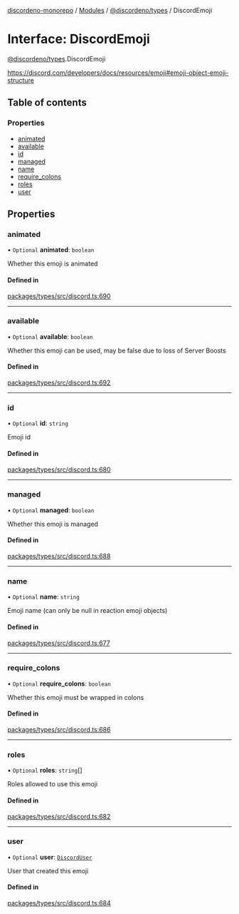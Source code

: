 [discordeno-monorepo](../README.md) / [Modules](../modules.md) / [@discordeno/types](../modules/discordeno_types.md) / DiscordEmoji

# Interface: DiscordEmoji

[@discordeno/types](../modules/discordeno_types.md).DiscordEmoji

https://discord.com/developers/docs/resources/emoji#emoji-object-emoji-structure

## Table of contents

### Properties

- [animated](discordeno_types.DiscordEmoji.md#animated)
- [available](discordeno_types.DiscordEmoji.md#available)
- [id](discordeno_types.DiscordEmoji.md#id)
- [managed](discordeno_types.DiscordEmoji.md#managed)
- [name](discordeno_types.DiscordEmoji.md#name)
- [require_colons](discordeno_types.DiscordEmoji.md#require_colons)
- [roles](discordeno_types.DiscordEmoji.md#roles)
- [user](discordeno_types.DiscordEmoji.md#user)

## Properties

### animated

• `Optional` **animated**: `boolean`

Whether this emoji is animated

#### Defined in

[packages/types/src/discord.ts:690](https://github.com/deepsarda/discordeno/blob/c6dc30bb/packages/types/src/discord.ts#L690)

---

### available

• `Optional` **available**: `boolean`

Whether this emoji can be used, may be false due to loss of Server Boosts

#### Defined in

[packages/types/src/discord.ts:692](https://github.com/deepsarda/discordeno/blob/c6dc30bb/packages/types/src/discord.ts#L692)

---

### id

• `Optional` **id**: `string`

Emoji id

#### Defined in

[packages/types/src/discord.ts:680](https://github.com/deepsarda/discordeno/blob/c6dc30bb/packages/types/src/discord.ts#L680)

---

### managed

• `Optional` **managed**: `boolean`

Whether this emoji is managed

#### Defined in

[packages/types/src/discord.ts:688](https://github.com/deepsarda/discordeno/blob/c6dc30bb/packages/types/src/discord.ts#L688)

---

### name

• `Optional` **name**: `string`

Emoji name (can only be null in reaction emoji objects)

#### Defined in

[packages/types/src/discord.ts:677](https://github.com/deepsarda/discordeno/blob/c6dc30bb/packages/types/src/discord.ts#L677)

---

### require_colons

• `Optional` **require_colons**: `boolean`

Whether this emoji must be wrapped in colons

#### Defined in

[packages/types/src/discord.ts:686](https://github.com/deepsarda/discordeno/blob/c6dc30bb/packages/types/src/discord.ts#L686)

---

### roles

• `Optional` **roles**: `string`[]

Roles allowed to use this emoji

#### Defined in

[packages/types/src/discord.ts:682](https://github.com/deepsarda/discordeno/blob/c6dc30bb/packages/types/src/discord.ts#L682)

---

### user

• `Optional` **user**: [`DiscordUser`](discordeno_types.DiscordUser.md)

User that created this emoji

#### Defined in

[packages/types/src/discord.ts:684](https://github.com/deepsarda/discordeno/blob/c6dc30bb/packages/types/src/discord.ts#L684)
